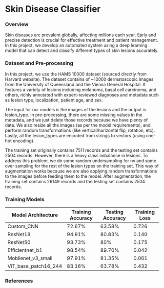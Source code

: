# Skin Disease Classifier
### Overview
Skin diseases are prevalent globally, affecting millions each year. Early and precise detection is crucial for effective treatment and patient management. In this project, we develop an automated system using a deep learning model that can detect and classify different types of skin lesions accurately.

### Dataset and Pre-processing
In this project, we use the HAMS 10000 dataset (sourced directly from Harvard website). The dataset contains of ~10000 dermatoscopic images from the University of Queensland and the Vienna General Hospital. It features a variety of lesions including melanoma, basal cell carcinoma, and others, richly annotated with expert-reviewed diagnoses and metadata such as lesion type, localization, patient age, and sex. 

The input for our models is the images of the lesions and the output is lesion_type. In pre-processing, there are some missing values in the metadata, and we just delete those records because we have plenty of data. We also resize all the images (as per the model requirements), and perform random transformations (like vertical/horizontal flip, rotation, etc). Lastly, all the lesion_types are encoded from strings to vectors (using one-hot encoding).

The training set originally contains 7511 records and the testing set contains 2504 records. However, there is a heavy class imbalance in lesions. To address this problem, we do some random undersampling for nv and some over sampling for the rest of the lesion types on the training set. This way of augmentation works because we are also applying random transformations to the images before feeding them to the model. After augmentation, the training set contains 26149 records and the testing set contains 2504 records.

### Training Models

| Model Architecture | Training Accuracy | Testing Accuracy | Training Loss |
|----------|----------|----------|----------|
| Custom_CNN | 72.67% | 63.58% | 0.726 |
| ResNet18 | 94.91% | 80.83% | 0.140 |
| ResNet50 | 93.73% | 80% | 0.175 |
| Efficientnet_b1 | 98.54% | 89.70% | 0.042 |
| Mobilenet_v3_small | 97.91% | 81.35% | 0.061 |
| ViT_base_patch16_244 | 83.16% | 63.78% | 0.432 |

### References
